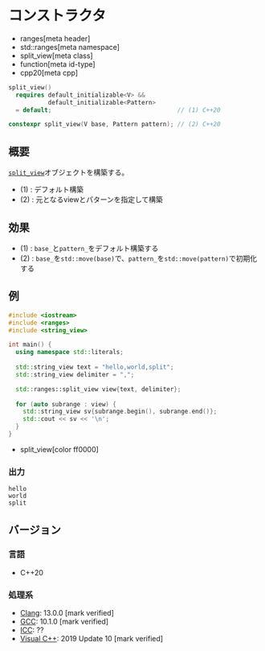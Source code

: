 # コンストラクタ
* ranges[meta header]
* std::ranges[meta namespace]
* split_view[meta class]
* function[meta id-type]
* cpp20[meta cpp]

```cpp
split_view()
  requires default_initializable<V> &&
           default_initializable<Pattern>
  = default;                                   // (1) C++20

constexpr split_view(V base, Pattern pattern); // (2) C++20
```

## 概要

[`split_view`](../split_view.md)オブジェクトを構築する。

- (1) : デフォルト構築
- (2) : 元となるviewとパターンを指定して構築

## 効果

- (1) : `base_`と`pattern_`をデフォルト構築する
- (2) : `base_`を`std::move(base)`で、`pattern_`を`std::move(pattern)`で初期化する

## 例
```cpp example
#include <iostream>
#include <ranges>
#include <string_view>

int main() {
  using namespace std::literals;
  
  std::string_view text = "hello,world,split";
  std::string_view delimiter = ",";

  std::ranges::split_view view{text, delimiter};
  
  for (auto subrange : view) {
    std::string_view sv{subrange.begin(), subrange.end()};
    std::cout << sv << '\n';
  }
}
```
* split_view[color ff0000]

### 出力
```
hello
world
split
```

## バージョン
### 言語
- C++20

### 処理系
- [Clang](/implementation.md#clang): 13.0.0 [mark verified]
- [GCC](/implementation.md#gcc): 10.1.0 [mark verified]
- [ICC](/implementation.md#icc): ??
- [Visual C++](/implementation.md#visual_cpp): 2019 Update 10 [mark verified]